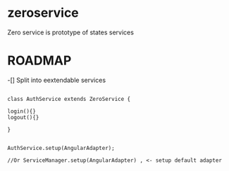 # zeroservice
Zero service is prototype of states services



# ROADMAP

-[] Split into eextendable services

```

class AuthService extends ZeroService {

login(){}
logout(){}

}


AuthService.setup(AngularAdapter);

//Or ServiceManager.setup(AngularAdapter) , <- setup default adapter





```
